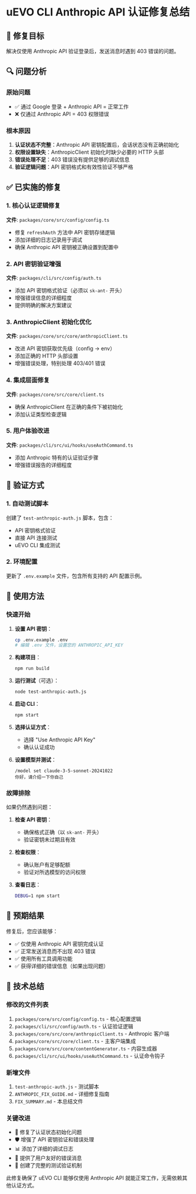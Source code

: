 # uEVO CLI Anthropic API 认证修复总结

## 🎯 修复目标
解决仅使用 Anthropic API 验证登录后，发送消息时遇到 403 错误的问题。

## 🔍 问题分析

### 原始问题
- ✅ 通过 Google 登录 + Anthropic API = 正常工作
- ❌ 仅通过 Anthropic API = 403 权限错误

### 根本原因
1. **认证状态不完整**：Anthropic API 密钥配置后，会话状态没有正确初始化
2. **权限设置缺失**：AnthropicClient 初始化时缺少必要的 HTTP 头部
3. **错误处理不足**：403 错误没有提供足够的调试信息
4. **验证逻辑问题**：API 密钥格式和有效性验证不够严格

## ✅ 已实施的修复

### 1. 核心认证逻辑修复
**文件**: `packages/core/src/config/config.ts`
- 修复 `refreshAuth` 方法中 API 密钥存储逻辑
- 添加详细的日志记录用于调试
- 确保 Anthropic API 密钥被正确设置到配置中

### 2. API 密钥验证增强
**文件**: `packages/cli/src/config/auth.ts`
- 添加 API 密钥格式验证（必须以 `sk-ant-` 开头）
- 增强错误信息的详细程度
- 提供明确的解决方案建议

### 3. AnthropicClient 初始化优化
**文件**: `packages/core/src/core/anthropicClient.ts`
- 改进 API 密钥获取优先级（config -> env）
- 添加正确的 HTTP 头部设置
- 增强错误处理，特别处理 403/401 错误

### 4. 集成层面修复
**文件**: `packages/core/src/core/client.ts`
- 确保 AnthropicClient 在正确的条件下被初始化
- 添加认证类型检查逻辑

### 5. 用户体验改进
**文件**: `packages/cli/src/ui/hooks/useAuthCommand.ts`
- 添加 Anthropic 特有的认证验证步骤
- 增强错误报告的详细程度

## 🧪 验证方式

### 1. 自动测试脚本
创建了 `test-anthropic-auth.js` 脚本，包含：
- API 密钥格式验证
- 直接 API 连接测试
- uEVO CLI 集成测试

### 2. 环境配置
更新了 `.env.example` 文件，包含所有支持的 API 配置示例。

## 🚀 使用方法

### 快速开始
1. **设置 API 密钥**：
   ```bash
   cp .env.example .env
   # 编辑 .env 文件，设置您的 ANTHROPIC_API_KEY
   ```

2. **构建项目**：
   ```bash
   npm run build
   ```

3. **运行测试**（可选）：
   ```bash
   node test-anthropic-auth.js
   ```

4. **启动 CLI**：
   ```bash
   npm start
   ```

5. **选择认证方式**：
   - 选择 "Use Anthropic API Key"
   - 确认认证成功

6. **设置模型并测试**：
   ```
   /model set claude-3-5-sonnet-20241022
   你好，请介绍一下你自己
   ```

### 故障排除
如果仍然遇到问题：

1. **检查 API 密钥**：
   - 确保格式正确（以 `sk-ant-` 开头）
   - 验证密钥未过期且有效

2. **检查权限**：
   - 确认账户有足够配额
   - 验证对所选模型的访问权限

3. **查看日志**：
   ```bash
   DEBUG=1 npm start
   ```

## 🎉 预期结果

修复后，您应该能够：
- ✅ 仅使用 Anthropic API 密钥完成认证
- ✅ 正常发送消息而不出现 403 错误
- ✅ 使用所有工具调用功能
- ✅ 获得详细的错误信息（如果出现问题）

## 📝 技术总结

### 修改的文件列表
1. `packages/core/src/config/config.ts` - 核心配置逻辑
2. `packages/cli/src/config/auth.ts` - 认证验证逻辑
3. `packages/core/src/core/anthropicClient.ts` - Anthropic 客户端
4. `packages/core/src/core/client.ts` - 主客户端集成
5. `packages/core/src/core/contentGenerator.ts` - 内容生成器
6. `packages/cli/src/ui/hooks/useAuthCommand.ts` - 认证命令钩子

### 新增文件
1. `test-anthropic-auth.js` - 测试脚本
2. `ANTHROPIC_FIX_GUIDE.md` - 详细修复指南
3. `FIX_SUMMARY.md` - 本总结文件

### 关键改进
- 🔧 修复了认证状态初始化问题
- 🛡️ 增强了 API 密钥验证和错误处理
- 📊 添加了详细的调试日志
- 🎯 提供了用户友好的错误消息
- 🧪 创建了完整的测试验证机制

此修复确保了 uEVO CLI 能够仅使用 Anthropic API 就能正常工作，无需依赖其他认证方式。
